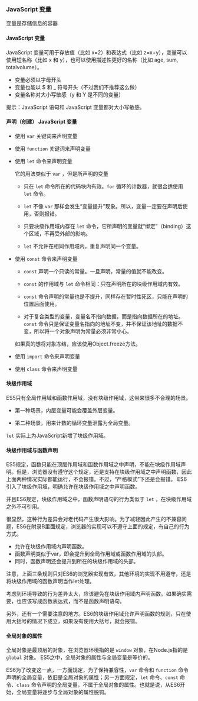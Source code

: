 
### JavaScript 变量

变量是存储信息的容器

#### JavaScript 变量

JavaScript 变量可用于存放值（比如 x=2）和表达式（比如 z=x+y），变量可以使用短名称（比如 x 和 y），也可以使用描述性更好的名称（比如 age, sum, totalvolume）。

- 变量必须以字母开头
- 变量也能以 $ 和 _ 符号开头（不过我们不推荐这么做）
- 变量名称对大小写敏感（y 和 Y 是不同的变量）
 
提示：JavaScript 语句和 JavaScript 变量都对大小写敏感。

#### 声明（创建） JavaScript 变量

- 使用 `var` 关键词来声明变量

- 使用 `function` 关键词来声明变量

- 使用 `let` 命令来声明变量

    它的用法类似于 `var` ，但是所声明的变量
    
    + 只在 `let` 命令所在的代码块内有效。`for` 循环的计数器，就很合适使用 `let` 命令。
    
    + `let` 不像 `var` 那样会发生“变量提升”现象。所以，变量一定要在声明后使用，否则报错。
    
    + 只要块级作用域内存在 `let` 命令，它所声明的变量就“绑定”（binding）这个区域，不再受外部的影响。
    
    + `let` 不允许在相同作用域内，重复声明同一个变量。
    
- 使用 `const` 命令来声明变量

    + `const` 声明一个只读的常量。一旦声明，常量的值就不能改变。
    
    + `const` 的作用域与 `let` 命令相同：只在声明所在的块级作用域内有效。
    
    + `const` 命令声明的常量也是不提升，同样存在暂时性死区，只能在声明的位置后面使用。
    
    + 对于复合类型的变量，变量名不指向数据，而是指向数据所在的地址。`const` 命令只是保证变量名指向的地址不变，并不保证该地址的数据不变，所以将一个对象声明为常量必须非常小心。
    
    如果真的想将对象冻结，应该使用Object.freeze方法。
    
- 使用 `import` 命令来声明变量

- 使用 `class` 命令来声明变量
    
#### 块级作用域

ES5只有全局作用域和函数作用域，没有块级作用域，这带来很多不合理的场景。

- 第一种场景，内层变量可能会覆盖外层变量。

- 第二种场景，用来计数的循环变量泄露为全局变量。

`let` 实际上为JavaScript新增了块级作用域。

#### 块级作用域与函数声明

ES5规定，函数只能在顶层作用域和函数作用域之中声明，不能在块级作用域声明。但是，浏览器没有遵守这个规定，还是支持在块级作用域之中声明函数，因此上面两种情况实际都能运行，不会报错。不过，“严格模式”下还是会报错。
ES6引入了块级作用域，明确允许在块级作用域之中声明函数。

并且ES6规定，块级作用域之中，函数声明语句的行为类似于 `let` ，在块级作用域之外不可引用。

很显然，这种行为差异会对老代码产生很大影响。为了减轻因此产生的不兼容问题，ES6在附录B里面规定，浏览器的实现可以不遵守上面的规定，有自己的行为方式。

- 允许在块级作用域内声明函数。
- 函数声明类似于var，即会提升到全局作用域或函数作用域的头部。
- 同时，函数声明还会提升到所在的块级作用域的头部。

注意，上面三条规则只对ES6的浏览器实现有效，其他环境的实现不用遵守，还是将块级作用域的函数声明当作let处理。

考虑到环境导致的行为差异太大，应该避免在块级作用域内声明函数。如果确实需要，也应该写成函数表达式，而不是函数声明语句。

另外，还有一个需要注意的地方。ES6的块级作用域允许声明函数的规则，只在使用大括号的情况下成立，如果没有使用大括号，就会报错。
    
#### 全局对象的属性

 全局对象是最顶层的对象，在浏览器环境指的是 `window` 对象，在Node.js指的是 `global` 对象。
ES5之中，全局对象的属性与全局变量是等价的。

 ES6为了改变这一点，一方面规定，为了保持兼容性，`var` 命令和 `function` 命令声明的全局变量，依旧是全局对象的属性；另一方面规定，`let` 命令、`const` 命令、`class` 命令声明的全局变量，不属于全局对象的属性。也就是说，从ES6开始，全局变量将逐步与全局对象的属性脱钩。
